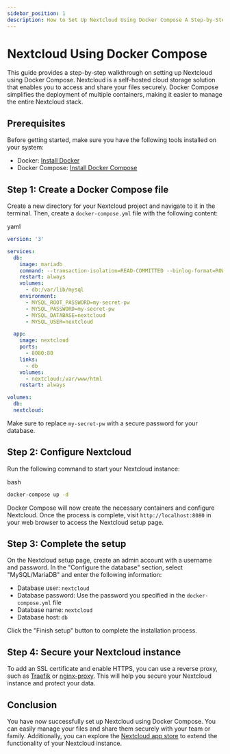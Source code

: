 ```yaml
---
sidebar_position: 1
description: How to Set Up Nextcloud Using Docker Compose A Step-by-Step Guide
---
```

Nextcloud Using Docker Compose
==================================================================

This guide provides a step-by-step walkthrough on setting up Nextcloud using Docker Compose. Nextcloud is a self-hosted cloud storage solution that enables you to access and share your files securely. Docker Compose simplifies the deployment of multiple containers, making it easier to manage the entire Nextcloud stack.

Prerequisites
-------------

Before getting started, make sure you have the following tools installed on your system:

*   Docker: [Install Docker](https://docs.docker.com/get-docker/)
*   Docker Compose: [Install Docker Compose](https://docs.docker.com/compose/install/)

Step 1: Create a Docker Compose file
------------------------------------

Create a new directory for your Nextcloud project and navigate to it in the terminal. Then, create a `docker-compose.yml` file with the following content:

yaml

```yaml
version: '3'

services:
  db:
    image: mariadb
    command: --transaction-isolation=READ-COMMITTED --binlog-format=ROW
    restart: always
    volumes:
      - db:/var/lib/mysql
    environment:
      - MYSQL_ROOT_PASSWORD=my-secret-pw
      - MYSQL_PASSWORD=my-secret-pw
      - MYSQL_DATABASE=nextcloud
      - MYSQL_USER=nextcloud

  app:
    image: nextcloud
    ports:
      - 8080:80
    links:
      - db
    volumes:
      - nextcloud:/var/www/html
    restart: always

volumes:
  db:
  nextcloud:
```

Make sure to replace `my-secret-pw` with a secure password for your database.

Step 2: Configure Nextcloud
---------------------------

Run the following command to start your Nextcloud instance:

bash

```bash
docker-compose up -d
```

Docker Compose will now create the necessary containers and configure Nextcloud. Once the process is complete, visit `http://localhost:8080` in your web browser to access the Nextcloud setup page.

Step 3: Complete the setup
--------------------------

On the Nextcloud setup page, create an admin account with a username and password. In the "Configure the database" section, select "MySQL/MariaDB" and enter the following information:

*   Database user: `nextcloud`
*   Database password: Use the password you specified in the `docker-compose.yml` file
*   Database name: `nextcloud`
*   Database host: `db`

Click the "Finish setup" button to complete the installation process.

Step 4: Secure your Nextcloud instance
--------------------------------------

To add an SSL certificate and enable HTTPS, you can use a reverse proxy, such as [Traefik](https://doc.traefik.io/traefik/) or [nginx-proxy](https://github.com/nginx-proxy/nginx-proxy). This will help you secure your Nextcloud instance and protect your data.

Conclusion
----------

You have now successfully set up Nextcloud using Docker Compose. You can easily manage your files and share them securely with your team or family. Additionally, you can explore the [Nextcloud app store](https://apps.nextcloud.com/) to extend the functionality of your Nextcloud instance.
